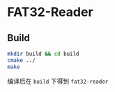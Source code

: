# FAT32-Reader

## Build

```bash
mkdir build && cd build
cmake ../
make
```

编译后在 `build` 下得到 `fat32-reader`
